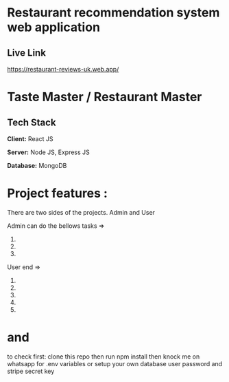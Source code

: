 #  Restaurant recommendation system web application
## Live Link

https://restaurant-reviews-uk.web.app/


# Taste Master / Restaurant Master

## Tech Stack

**Client:** React JS

**Server:** Node JS, Express JS

**Database:** MongoDB


# Project features : 

There are two sides of the projects. Admin and User

Admin can do the bellows tasks ⇒

1.
2.
3.

User end ⇒

1.
2.
3.
4.
5.



# and
to check first: clone this repo then run npm install then knock me on whatsapp for .env variables or setup your own database user password and stripe secret key







